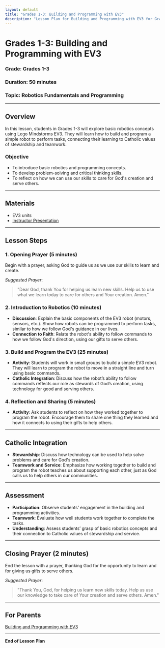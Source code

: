 ```yaml
---
layout: default
title: "Grades 1-3: Building and Programming with EV3"
description: "Lesson Plan for Building and Programming with EV3 for Grades 1-3"
---
```


# Grades 1-3: Building and Programming with EV3

### **Grade**: Grades 1-3  
### **Duration**: 50 minutes  
### **Topic**: Robotics Fundamentals and Programming

---

## **Overview**
In this lesson, students in Grades 1-3 will explore basic robotics concepts using Lego Mindstorms EV3. They will learn how to build and program a simple robot to perform tasks, connecting their learning to Catholic values of stewardship and teamwork.

### **Objective**
- To introduce basic robotics and programming concepts.
- To develop problem-solving and critical thinking skills.
- To reflect on how we can use our skills to care for God's creation and serve others.

---

## **Materials**
- EV3 units
- [Instructor Presentation](./Presentations/Grades1_3_Building_Programming_EV3.pptx)

---

## **Lesson Steps**

### **1. Opening Prayer (5 minutes)**  
Begin with a prayer, asking God to guide us as we use our skills to learn and create.

_Suggested Prayer_:  
> "Dear God, thank You for helping us learn new skills. Help us to use what we learn today to care for others and Your creation. Amen."

### **2. Introduction to Robotics (10 minutes)**  
- **Discussion**: Explain the basic components of the EV3 robot (motors, sensors, etc.). Show how robots can be programmed to perform tasks, similar to how we follow God's guidance in our lives.
- **Connection to Faith**: Relate the robot's ability to follow commands to how we follow God's direction, using our gifts to serve others.

### **3. Build and Program the EV3 (25 minutes)**  
- **Activity**: Students will work in small groups to build a simple EV3 robot. They will learn to program the robot to move in a straight line and turn using basic commands.
- **Catholic Integration**: Discuss how the robot’s ability to follow commands reflects our role as stewards of God’s creation, using technology for good and serving others.

### **4. Reflection and Sharing (5 minutes)**  
- **Activity**: Ask students to reflect on how they worked together to program the robot. Encourage them to share one thing they learned and how it connects to using their gifts to help others.

---

## **Catholic Integration**
- **Stewardship**: Discuss how technology can be used to help solve problems and care for God's creation.
- **Teamwork and Service**: Emphasize how working together to build and program the robot teaches us about supporting each other, just as God calls us to help others in our communities.

---

## **Assessment**
- **Participation**: Observe students' engagement in the building and programming activities.
- **Teamwork**: Evaluate how well students work together to complete the tasks.
- **Understanding**: Assess students’ grasp of basic robotics concepts and their connection to Catholic values of stewardship and service.

---

## **Closing Prayer (2 minutes)**  
End the lesson with a prayer, thanking God for the opportunity to learn and for giving us gifts to serve others.

_Suggested Prayer_:  
> "Thank You, God, for helping us learn new skills today. Help us use our knowledge to take care of Your creation and serve others. Amen."

---

## **For Parents**  
[Building and Programming with EV3](./Parent_Resources/Grades1-3_Building_and_Programming_with_EV3.md)

---

**End of Lesson Plan**
